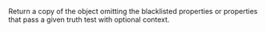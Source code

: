 Return a copy of the object omitting the blacklisted properties or properties that pass a given truth test with optional context.
